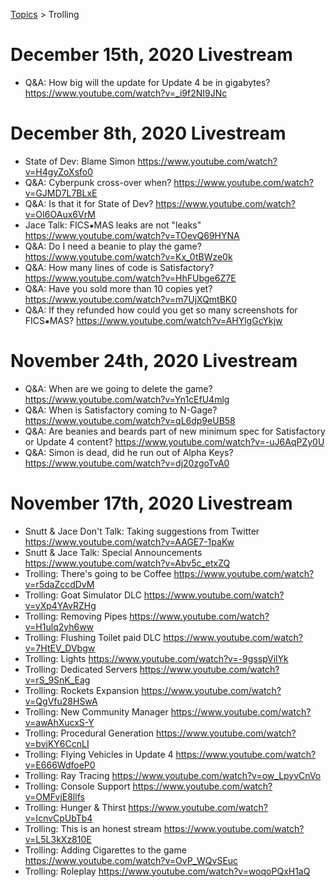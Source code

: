 [Topics](../topics.md) > Trolling

# December 15th, 2020 Livestream
* Q&A: How big will the update for Update 4 be in gigabytes? https://www.youtube.com/watch?v=_i9f2NI9JNc

# December 8th, 2020 Livestream
* State of Dev: Blame Simon https://www.youtube.com/watch?v=H4gyZoXsfo0
* Q&A: Cyberpunk cross-over when? https://www.youtube.com/watch?v=GJMD7L7BLxE
* Q&A: Is that it for State of Dev? https://www.youtube.com/watch?v=OI6OAux6VrM
* Jace Talk: FICS⁕MAS leaks are not "leaks" https://www.youtube.com/watch?v=TOevQ69HYNA
* Q&A: Do I need a beanie to play the game? https://www.youtube.com/watch?v=Kx_0tBWze0k
* Q&A: How many lines of code is Satisfactory? https://www.youtube.com/watch?v=HhFUbge6Z7E
* Q&A: Have you sold more than 10 copies yet? https://www.youtube.com/watch?v=m7UjXQmtBK0
* Q&A: If they refunded how could you get so many screenshots for FICS⁕MAS? https://www.youtube.com/watch?v=AHYlgGcYkjw

# November 24th, 2020 Livestream
* Q&A: When are we going to delete the game? https://www.youtube.com/watch?v=Yn1cEfU4mlg
* Q&A: When is Satisfactory coming to N-Gage? https://www.youtube.com/watch?v=qL6dp9eUB58
* Q&A: Are beanies and beards part of new minimum spec for Satisfactory or Update 4 content? https://www.youtube.com/watch?v=-uJ6AqPZy0U
* Q&A: Simon is dead, did he run out of Alpha Keys? https://www.youtube.com/watch?v=dj20zgoTvA0

# November 17th, 2020 Livestream
* Snutt & Jace Don't Talk: Taking suggestions from Twitter https://www.youtube.com/watch?v=AAGE7-1paKw
* Snutt & Jace Talk: Special Announcements https://www.youtube.com/watch?v=Abv5c_etxZQ
* Trolling: There's going to be Coffee https://www.youtube.com/watch?v=r5daZccdDvM
* Trolling: Goat Simulator DLC https://www.youtube.com/watch?v=yXp4YAvRZHg
* Trolling: Removing Pipes https://www.youtube.com/watch?v=H1ulq2yh6ww
* Trolling: Flushing Toilet paid DLC https://www.youtube.com/watch?v=7HtEV_DVbgw
* Trolling: Lights https://www.youtube.com/watch?v=-9gsspVilYk
* Trolling: Dedicated Servers https://www.youtube.com/watch?v=rS_9SnK_Eag
* Trolling: Rockets Expansion https://www.youtube.com/watch?v=QgVfu28HSwA
* Trolling: New Community Manager https://www.youtube.com/watch?v=awAhXucxS-Y
* Trolling: Procedural Generation https://www.youtube.com/watch?v=bvjKY6CcnLI
* Trolling: Flying Vehicles in Update 4 https://www.youtube.com/watch?v=E666WdfoeP0
* Trolling: Ray Tracing https://www.youtube.com/watch?v=ow_LpyvCnVo
* Trolling: Console Support https://www.youtube.com/watch?v=OMFvjE8llfs
* Trolling: Hunger & Thirst https://www.youtube.com/watch?v=IcnvCpUbTb4
* Trolling: This is an honest stream https://www.youtube.com/watch?v=L5L3kXz810E
* Trolling: Adding Cigarettes to the game https://www.youtube.com/watch?v=OvP_WQvSEuc
* Trolling: Roleplay https://www.youtube.com/watch?v=woqoPQxH1aQ
